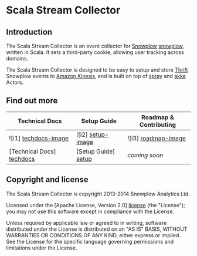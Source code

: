 # Scala Stream Collector

## Introduction

The Scala Stream Collector is an event collector for [Snowplow] [snowplow], written in Scala.
It sets a third-party cookie, allowing user tracking across domains.

The Scala Stream Collector is designed to be easy to setup and store [Thrift][thrift] Snowplow events to [Amazon Kinesis][kinesis],
and is built on top of [spray][spray] and [akka][akka] Actors. 

## Find out more

| Technical Docs              | Setup Guide           | Roadmap & Contributing               |
|-----------------------------|-----------------------|--------------------------------------|
| ![i1] [techdocs-image]      | ![i2] [setup-image]   | ![i3] [roadmap-image]                |
| [Technical Docs] [techdocs] | [Setup Guide] [setup] | _coming soon_                        |

## Copyright and license

The Scala Stream Collector is copyright 2013-2014 Snowplow Analytics Ltd.

Licensed under the [Apache License, Version 2.0] [license] (the "License");
you may not use this software except in compliance with the License.

Unless required by applicable law or agreed to in writing, software
distributed under the License is distributed on an "AS IS" BASIS,
WITHOUT WARRANTIES OR CONDITIONS OF ANY KIND, either express or implied.
See the License for the specific language governing permissions and
limitations under the License.

[snowplow]: http://snowplowanalytics.com

[thrift]: http://thrift.apache.org
[kafka]: http://kafka.apache.org
[kinesis]: http://aws.amazon.com/kinesis
[spray]: http://spray.io/
[akka]: http://akka.io/

[techdocs-image]: https://d3i6fms1cm1j0i.cloudfront.net/github/images/techdocs.png
[setup-image]: https://d3i6fms1cm1j0i.cloudfront.net/github/images/setup.png
[roadmap-image]: https://d3i6fms1cm1j0i.cloudfront.net/github/images/roadmap.png
[contributing-image]: https://d3i6fms1cm1j0i.cloudfront.net/github/images/contributing.png

[techdocs]: https://github.com/snowplow/snowplow/wiki/Scala-Stream-collector
[setup]: https://github.com/snowplow/snowplow/wiki/Setting-up-the-Scala-Stream-collector
[roadmap]: https://github.com/snowplow/snowplow/wiki/Scala-Stream-collector-roadmap
[contributing]: https://github.com/snowplow/snowplow/wiki/Scala-Stream-collector-contributing

[license]: http://www.apache.org/licenses/LICENSE-2.0
